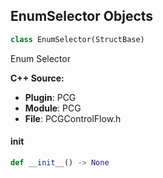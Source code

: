 ## EnumSelector Objects

```python
class EnumSelector(StructBase)
```

Enum Selector

**C++ Source:**

- **Plugin**: PCG
- **Module**: PCG
- **File**: PCGControlFlow.h

<a id="unreal.EnumSelector.__init__"></a>

#### __init__

```python
def __init__() -> None
```

<a id="unreal.PCGDataCollection"></a>